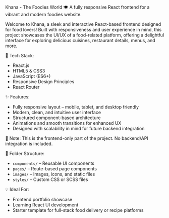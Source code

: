 Khana - The Foodies World 🍽️
A fully responsive React frontend for a vibrant and modern foodies website.

Welcome to Khana, a sleek and interactive React-based frontend designed for food lovers! Built with responsiveness and user experience in mind, this project showcases the UI/UX of a food-related platform, offering a delightful interface for exploring delicious cuisines, restaurant details, menus, and more.

🔧 Tech Stack:

* React.js
* HTML5 & CSS3
* JavaScript (ES6+)
* Responsive Design Principles
* React Router 

✨ Features:

* Fully responsive layout – mobile, tablet, and desktop friendly
* Modern, clean, and intuitive user interface
* Structured component-based architecture
* Animations and smooth transitions for enhanced UX
* Designed with scalability in mind for future backend integration

🚧 Note: This is the frontend-only part of the project. No backend/API integration is included.

📂 Folder Structure:

* `components/` – Reusable UI components
* `pages/` – Route-based page components
* `images/` – Images, icons, and static files
* `styles/` – Custom CSS or SCSS files

💡 Ideal For:

* Frontend portfolio showcase
* Learning React UI development
* Starter template for full-stack food delivery or recipe platforms
